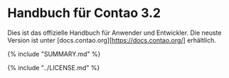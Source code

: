 # Handbuch für Contao 3.2

Dies ist das offizielle Handbuch für Anwender und Entwickler. Die neuste 
Version ist unter [docs.contao.org][https://docs.contao.org/] erhältlich.


{% include "SUMMARY.md" %}

{% include "../LICENSE.md" %}
